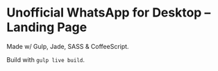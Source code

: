 # Unofficial WhatsApp for Desktop – Landing Page

Made w/ Gulp, Jade, SASS & CoffeeScript.

Build with `gulp live build`.
